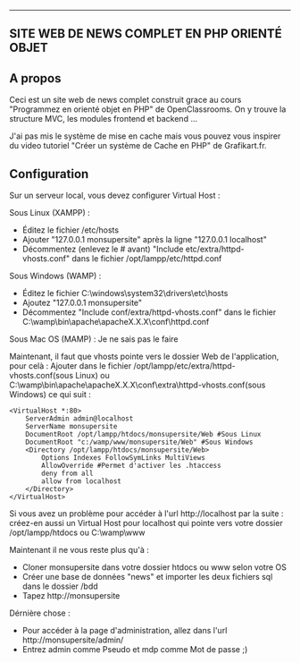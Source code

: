 ---------------------------------------------
SITE WEB DE NEWS COMPLET EN PHP ORIENTÉ OBJET
---------------------------------------------

A propos
--------

Ceci est un site web de news complet construit grace au cours "Programmez en orienté objet en PHP" de OpenClassrooms. On y trouve la structure MVC, les modules frontend et backend ...

J'ai pas mis le système de mise en cache mais vous pouvez vous inspirer du video tutoriel "Créer un système de Cache en PHP" de Grafikart.fr.


Configuration
-------------

Sur un serveur local, vous devez configurer Virtual Host :

Sous Linux (XAMPP) :
 - Éditez le fichier /etc/hosts
 - Ajouter "127.0.0.1 monsupersite" après la ligne "127.0.0.1 localhost"
 - Décommentez (enlevez le # avant) "Include etc/extra/httpd-vhosts.conf" dans le fichier /opt/lampp/etc/httpd.conf

Sous Windows (WAMP) :
 - Éditez le fichier C:\windows\system32\drivers\etc\hosts
 - Ajoutez "127.0.0.1 monsupersite"
 - Décommentez "Include conf/extra/httpd-vhosts.conf" dans le fichier C:\wamp\bin\apache\apacheX.X.X\conf\httpd.conf

Sous Mac OS (MAMP) :
Je ne sais pas le faire

Maintenant, il faut que vhosts pointe vers le dossier Web de l'application, pour celà :
Ajouter dans le fichier /opt/lampp/etc/extra/httpd-vhosts.conf(sous Linux) ou C:\wamp\bin\apache\apacheX.X.X\conf\extra\httpd-vhosts.conf(sous Windows) ce qui suit :


    <VirtualHost *:80>
    	ServerAdmin admin@localhost
    	ServerName monsupersite
    	DocumentRoot /opt/lampp/htdocs/monsupersite/Web #Sous Linux
    	DocumentRoot "c:/wamp/www/monsupersite/Web" #Sous Windows
    	<Directory /opt/lampp/htdocs/monsupersite/Web>
    		Options Indexes FollowSymLinks MultiViews
    		AllowOverride #Permet d'activer les .htaccess
    		deny from all
    		allow from localhost
    	</Directory>
    </VirtualHost>


Si vous avez un problème pour accéder à l'url http://localhost par la suite : créez-en aussi un Virtual Host pour localhost qui pointe vers votre dossier /opt/lampp/htdocs ou C:\wamp\www

Maintenant il ne vous reste plus qu'à : 
 - Cloner monsupersite dans votre dossier htdocs ou www selon votre OS
 - Créer une base de données "news" et importer les deux fichiers sql dans le dossier /bdd
 - Tapez http://monsupersite

Dérnière chose :
 - Pour accéder à la page d'administration, allez dans l'url http://monsupersite/admin/
 - Entrez admin comme Pseudo et mdp comme Mot de passe ;)

